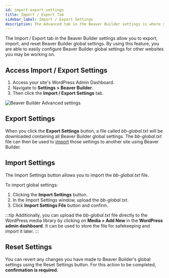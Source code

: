 ```yaml
---
id: import-export-settings
title: Import / Export Tab
sidebar_label: Import / Export Settings
description: The Advanced tab in the Beaver Builder settings is where you can enable and disable settings.
---
```


The Import / Export tab in the Beaver Builder settings allow you to export, import, and reset Beaver Builder global settings. By using this feature, you are able to easily configure Beaver Builder global settings for other websites you may be working on.

## Access Import / Export Settings

1. Access your site's WordPress Admin Dashboard.
2. Navigate to **Settings > Beaver Builder**.
3. Then click the **Import / Export Settings** tab.

![Beaver Builder Advanced settings](/img/beaver-builder/settings--import-export--1.jpg)

## Export Settings

When you click the **Export Settings** button, a file called *bb-global.txt* will be downloaded containing all Beaver Builder global settings. The *bb-global.txt* file can then be used to [import](#import-settings) those settings to another site using Beaver Builder.

## Import Settings

The Import Settings button allows you to import the *bb-global.txt* file.

To import global settings:

1. Clicking the **Import Settings** button.
2. In the Import Settings window, upload the *bb-global.txt*.
3. Click **Import Settings File** button and confirm.

:::tip
Additionally, you can upload the *bb-global.txt* file directly to the WordPress media library by clicking on **Media > Add New** in the **WordPress admin dashboard**. It can be used to store the file for safekeeping and import it later.
:::

## Reset Settings

You can revert any changes you have made to Beaver Builder's global settings using the Reset Settings button. For this action to be completed, **confirmation is required**.
